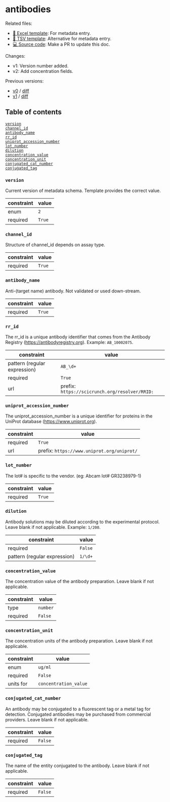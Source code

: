 # antibodies

Related files:

- [📝 Excel template](https://raw.githubusercontent.com/hubmapconsortium/ingest-validation-tools/master/docs/antibodies/antibodies.xlsx): For metadata entry.
- [📝 TSV template](https://raw.githubusercontent.com/hubmapconsortium/ingest-validation-tools/master/docs/antibodies/antibodies.tsv): Alternative for metadata entry.
- [💻 Source code](https://github.com/hubmapconsortium/ingest-validation-tools/edit/master/src/ingest_validation_tools/table-schemas/antibodies.yaml): Make a PR to update this doc.

Changes:
- v1: Version number added.
- v2: Add concentration fields.

Previous versions:

- [v0](https://github.com/hubmapconsortium/ingest-validation-tools/tree/antibodies-v0/docs/antibodies) / [diff](https://github.com/hubmapconsortium/ingest-validation-tools/compare/antibodies-v0...master)
- [v1](https://github.com/hubmapconsortium/ingest-validation-tools/tree/antibodies-v1/docs/antibodies) / [diff](https://github.com/hubmapconsortium/ingest-validation-tools/compare/antibodies-v1...master)

## Table of contents
[`version`](#version)<br>
[`channel_id`](#channel_id)<br>
[`antibody_name`](#antibody_name)<br>
[`rr_id`](#rr_id)<br>
[`uniprot_accession_number`](#uniprot_accession_number)<br>
[`lot_number`](#lot_number)<br>
[`dilution`](#dilution)<br>
[`concentration_value`](#concentration_value)<br>
[`concentration_unit`](#concentration_unit)<br>
[`conjugated_cat_number`](#conjugated_cat_number)<br>
[`conjugated_tag`](#conjugated_tag)<br></details>

### `version`
Current version of metadata schema. Template provides the correct value.

| constraint | value |
| --- | --- |
| enum | `2` |
| required | `True` |

### `channel_id`
Structure of channel_id depends on assay type.

| constraint | value |
| --- | --- |
| required | `True` |

### `antibody_name`
Anti-(target name) antibody. Not validated or used down-stream.

| constraint | value |
| --- | --- |
| required | `True` |

### `rr_id`
The rr_id is a unique antibody identifier that comes from the Antibody Registry (https://antibodyregistry.org). Example: `AB_10002075`.

| constraint | value |
| --- | --- |
| pattern (regular expression) | `AB_\d+` |
| required | `True` |
| url | prefix: `https://scicrunch.org/resolver/RRID:` |

### `uniprot_accession_number`
The uniprot_accession_number is a unique identifier for proteins in the UniProt database (https://www.uniprot.org).

| constraint | value |
| --- | --- |
| required | `True` |
| url | prefix: `https://www.uniprot.org/uniprot/` |

### `lot_number`
The lot# is specific to the vendor. (eg: Abcam lot# GR3238979-1)

| constraint | value |
| --- | --- |
| required | `True` |

### `dilution`
Antibody solutions may be diluted according to the experimental protocol. Leave blank if not applicable. Example: `1/200`.

| constraint | value |
| --- | --- |
| required | `False` |
| pattern (regular expression) | `1/\d+` |

### `concentration_value`
The concentration value of the antibody preparation. Leave blank if not applicable.

| constraint | value |
| --- | --- |
| type | `number` |
| required | `False` |

### `concentration_unit`
The concentration units of the antibody preparation. Leave blank if not applicable.

| constraint | value |
| --- | --- |
| enum | `ug/ml` |
| required | `False` |
| units for | `concentration_value` |

### `conjugated_cat_number`
An antibody may be conjugated to a fluorescent tag or a metal tag for detection. Conjugated antibodies may be purchased from commercial providers. Leave blank if not applicable.

| constraint | value |
| --- | --- |
| required | `False` |

### `conjugated_tag`
The name of the entity conjugated to the antibody. Leave blank if not applicable.

| constraint | value |
| --- | --- |
| required | `False` |
